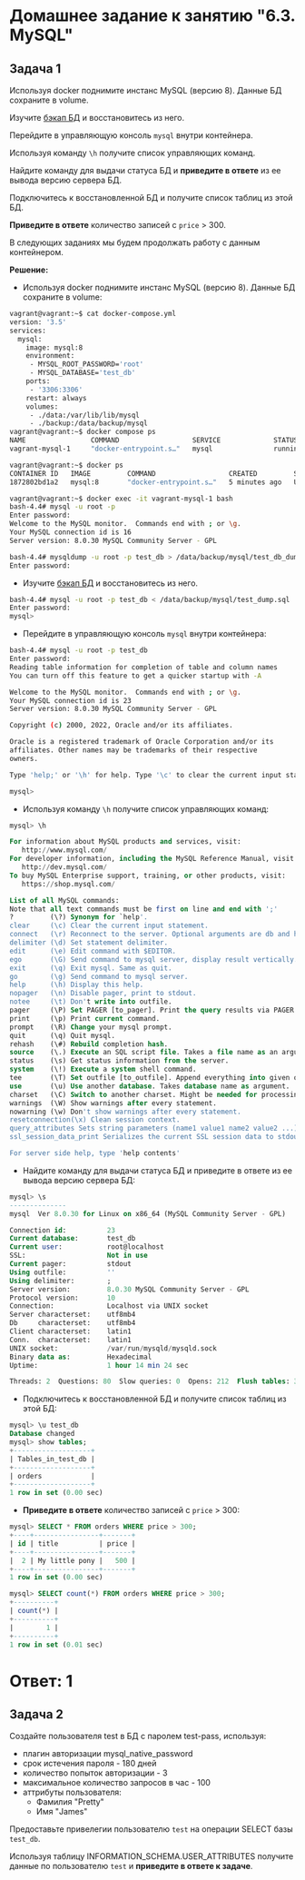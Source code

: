 # Домашнее задание к занятию "6.3. MySQL"

## Задача 1

Используя docker поднимите инстанс MySQL (версию 8). Данные БД сохраните в volume.

Изучите [бэкап БД](https://github.com/netology-code/virt-homeworks/tree/master/06-db-03-mysql/test_data) и 
восстановитесь из него.

Перейдите в управляющую консоль `mysql` внутри контейнера.

Используя команду `\h` получите список управляющих команд.

Найдите команду для выдачи статуса БД и **приведите в ответе** из ее вывода версию сервера БД.

Подключитесь к восстановленной БД и получите список таблиц из этой БД.

**Приведите в ответе** количество записей с `price` > 300.

В следующих заданиях мы будем продолжать работу с данным контейнером.

**Решение:**

- Используя docker поднимите инстанс MySQL (версию 8). Данные БД сохраните в volume:
```bash
vagrant@vagrant:~$ cat docker-compose.yml
version: '3.5'
services:
  mysql:
    image: mysql:8
    environment:
     - MYSQL_ROOT_PASSWORD='root'
     - MYSQL_DATABASE='test_db'
    ports:
     - '3306:3306'
    restart: always
    volumes:
     - ./data:/var/lib/lib/mysql
     - ./backup:/data/backup/mysql    
vagrant@vagrant:~$ docker compose ps
NAME                COMMAND                  SERVICE             STATUS              PORTS
vagrant-mysql-1     "docker-entrypoint.s…"   mysql               running             0.0.0.0:3306->3306/tcp, :::3306->3306/tcp, 33060/tcp

vagrant@vagrant:~$ docker ps
CONTAINER ID   IMAGE         COMMAND                  CREATED         STATUS          PORTS                                                  NAMES
1872802bd1a2   mysql:8       "docker-entrypoint.s…"   5 minutes ago   Up 4 minutes    0.0.0.0:3306->3306/tcp, :::3306->3306/tcp, 33060/tcp   vagrant-mysql-1

vagrant@vagrant:~$ docker exec -it vagrant-mysql-1 bash
bash-4.4# mysql -u root -p
Enter password:
Welcome to the MySQL monitor.  Commands end with ; or \g.
Your MySQL connection id is 16
Server version: 8.0.30 MySQL Community Server - GPL

bash-4.4# mysqldump -u root -p test_db > /data/backup/mysql/test_db_dump.sql
Enter password:
```

- Изучите [бэкап БД](https://github.com/netology-code/virt-homeworks/tree/master/06-db-03-mysql/test_data) и 
восстановитесь из него.

```bash
bash-4.4# mysql -u root -p test_db < /data/backup/mysql/test_dump.sql
Enter password:
mysql>
```

- Перейдите в управляющую консоль `mysql` внутри контейнера:

```bash
bash-4.4# mysql -u root -p test_db
Enter password:
Reading table information for completion of table and column names
You can turn off this feature to get a quicker startup with -A

Welcome to the MySQL monitor.  Commands end with ; or \g.
Your MySQL connection id is 23
Server version: 8.0.30 MySQL Community Server - GPL

Copyright (c) 2000, 2022, Oracle and/or its affiliates.

Oracle is a registered trademark of Oracle Corporation and/or its
affiliates. Other names may be trademarks of their respective
owners.

Type 'help;' or '\h' for help. Type '\c' to clear the current input statement.

mysql>
```

- Используя команду `\h` получите список управляющих команд:

```sql
mysql> \h

For information about MySQL products and services, visit:
   http://www.mysql.com/
For developer information, including the MySQL Reference Manual, visit:
   http://dev.mysql.com/
To buy MySQL Enterprise support, training, or other products, visit:
   https://shop.mysql.com/

List of all MySQL commands:
Note that all text commands must be first on line and end with ';'
?         (\?) Synonym for `help'.
clear     (\c) Clear the current input statement.
connect   (\r) Reconnect to the server. Optional arguments are db and host.
delimiter (\d) Set statement delimiter.
edit      (\e) Edit command with $EDITOR.
ego       (\G) Send command to mysql server, display result vertically.
exit      (\q) Exit mysql. Same as quit.
go        (\g) Send command to mysql server.
help      (\h) Display this help.
nopager   (\n) Disable pager, print to stdout.
notee     (\t) Don't write into outfile.
pager     (\P) Set PAGER [to_pager]. Print the query results via PAGER.
print     (\p) Print current command.
prompt    (\R) Change your mysql prompt.
quit      (\q) Quit mysql.
rehash    (\#) Rebuild completion hash.
source    (\.) Execute an SQL script file. Takes a file name as an argument.
status    (\s) Get status information from the server.
system    (\!) Execute a system shell command.
tee       (\T) Set outfile [to_outfile]. Append everything into given outfile.
use       (\u) Use another database. Takes database name as argument.
charset   (\C) Switch to another charset. Might be needed for processing binlog with multi-byte charsets.
warnings  (\W) Show warnings after every statement.
nowarning (\w) Don't show warnings after every statement.
resetconnection(\x) Clean session context.
query_attributes Sets string parameters (name1 value1 name2 value2 ...) for the next query to pick up.
ssl_session_data_print Serializes the current SSL session data to stdout or file

For server side help, type 'help contents'
```

- Найдите команду для выдачи статуса БД и приведите в ответе из ее вывода версию сервера БД:

```sql
mysql> \s
--------------
mysql  Ver 8.0.30 for Linux on x86_64 (MySQL Community Server - GPL)

Connection id:          23
Current database:       test_db
Current user:           root@localhost
SSL:                    Not in use
Current pager:          stdout
Using outfile:          ''
Using delimiter:        ;
Server version:         8.0.30 MySQL Community Server - GPL
Protocol version:       10
Connection:             Localhost via UNIX socket
Server characterset:    utf8mb4
Db     characterset:    utf8mb4
Client characterset:    latin1
Conn.  characterset:    latin1
UNIX socket:            /var/run/mysqld/mysqld.sock
Binary data as:         Hexadecimal
Uptime:                 1 hour 14 min 24 sec

Threads: 2  Questions: 80  Slow queries: 0  Opens: 212  Flush tables: 3  Open tables: 130  Queries per second avg: 0.017
```

- Подключитесь к восстановленной БД и получите список таблиц из этой БД:

```sql
mysql> \u test_db
Database changed
mysql> show tables;
+-------------------+
| Tables_in_test_db |
+-------------------+
| orders            |
+-------------------+
1 row in set (0.00 sec)
```

- **Приведите в ответе** количество записей с `price` > 300:

```sql
mysql> SELECT * FROM orders WHERE price > 300;
+----+----------------+-------+
| id | title          | price |
+----+----------------+-------+
|  2 | My little pony |   500 |
+----+----------------+-------+
1 row in set (0.00 sec)

mysql> SELECT count(*) FROM orders WHERE price > 300;
+----------+
| count(*) |
+----------+
|        1 |
+----------+
1 row in set (0.01 sec)

```
# Ответ: 1

## Задача 2

Создайте пользователя test в БД c паролем test-pass, используя:
- плагин авторизации mysql_native_password
- срок истечения пароля - 180 дней 
- количество попыток авторизации - 3 
- максимальное количество запросов в час - 100
- аттрибуты пользователя:
    - Фамилия "Pretty"
    - Имя "James"

Предоставьте привелегии пользователю `test` на операции SELECT базы `test_db`.

Используя таблицу INFORMATION_SCHEMA.USER_ATTRIBUTES получите данные по пользователю `test` и 
**приведите в ответе к задаче**.